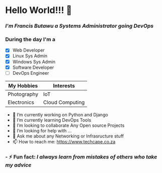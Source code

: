 <h1> Hello World!!! 👋<br> </h1>
 <h3><em>I'm <span> Francis Butawu</span> a Systems Administrator going DevOps</em></h3>


<h3>During the day I'm  a </h3>

- [x] Web Developer
- [x] Linux Sys Admin
- [x] Windows Sys Admin
- [x] Software Developer
- [ ] DevOps Engineer

My Hobbies | Interests
------------ | -------------
Photography| IoT
Electronics | Cloud Computing


<!--**alpha-geek/alpha-geek** is a ✨ _special_ ✨ repository because its `README.md` (this file) appears on your GitHub -->
- 🔭 I’m currently working on Python and Django<br>
- 🌱 I’m currently learning DevOps Tools <br>
- 👯 I’m looking to collaborate Any Open source Projects <br>
- 🤔 I’m looking for help with ...<br>
- 💬 Ask me about any Networking or Infrasructure stuff <br>
-  📫 How to reach me: https://www.techcape.co.za<br>
<h3>- ⚡ Fun fact: <em>I always learn from mistakes of others who take my advice<em></h3><br>

